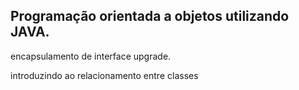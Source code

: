## Programação orientada a objetos utilizando JAVA.
 
encapsulamento de interface upgrade.

introduzindo ao relacionamento entre classes